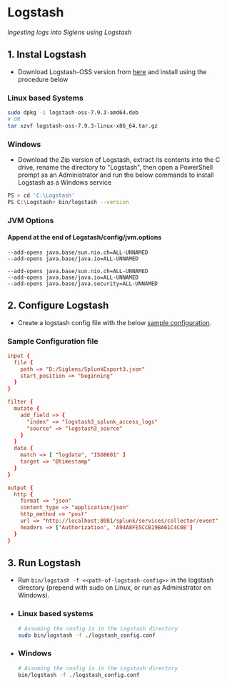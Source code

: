 # Logstash
*Ingesting logs into Siglens using Logstash*

## 1. Instal Logstash

- Download Logstash-OSS version from [here](https://www.elastic.co/downloads/logstash-oss) and install using the procedure below
### Linux based Systems

```bash
sudo dpkg -i logstash-oss-7.9.3-amd64.deb
# OR
tar xzvf logstash-oss-7.9.3-linux-x86_64.tar.gz
```

### Windows

- Download the Zip version of Logstash, extract its contents into the C drive, rename the directory to "Logstash", then open a PowerShell prompt as an Administrator and run the below commands to install Logstash as a Windows service

```bash
PS > cd 'C:\Logstash'
PS C:\Logstash> bin/logstash --version
```

### JVM Options

#### Append at the end of Logstash/config/jvm.options

```options
--add-opens java.base/sun.nio.ch=ALL-UNNAMED
--add-opens java.base/java.io=ALL-UNNAMED

--add-opens java.base/sun.nio.ch=ALL-UNNAMED
--add-opens java.base/java.io=ALL-UNNAMED
--add-opens java.base/java.security=ALL-UNNAMED
```

## 2. Configure Logstash

- Create a logstash config file with the below [sample configuration](#sample-configuration-file). 

### Sample Configuration file

```conf
input {
  file {
    path => "D:/Siglens/SplunkExport3.json"
    start_position => "beginning"
  }
}

filter {
  mutate {
    add_field => {
      "index" => "logstash3_splunk_access_logs"
      "source" => "logstash3_source"
    }
  }
  date {
    match => [ "logdate", "ISO8601" ]
    target => "@timestamp"
  }
}

output {
  http {
    format => "json"
    content_type => "application/json"
    http_method => "post"
    url => "http://localhost:8081/splunk/services/collector/event"
    headers => ['Authorization', 'A94A8FE5CCB19BA61C4C08']
  }
}
```

## 3. Run Logstash

- Run `bin/logstash -f <<path-of-logstash-config>>` in the logstash directory (prepend with sudo on Linux, or run as Administrator on Windows).

- ### Linux based systems

  ```bash
  # Assuming the config is in the Logstash directory
  sudo bin/logstash -f ./logstash_config.conf
  ```

- ### Windows

  ```bash
  # Assuming the config is in the Logstash directory
  bin/logstash -f ./logstash_config.conf
  ```
